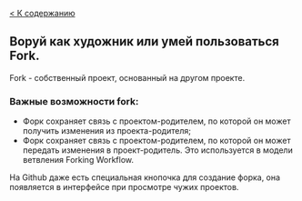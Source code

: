 [< К содержанию](/Readme.md)

## Воруй как художник или умей пользоваться Fork.

Fork - собственный проект, основанный на другом проекте.

### Важные возможности fork:

 - Форк сохраняет связь с проектом-родителем, по которой он может получить изменения из проекта-родителя;
 - Форк сохраняет связь с проектом-родителем, по которой он может передать изменения в проект-родитель. Это используется в модели ветвления Forking Workflow.

 На Github даже есть специальная кнопочка для создание форка, она появляется в интерфейсе при просмотре чужих проектов.